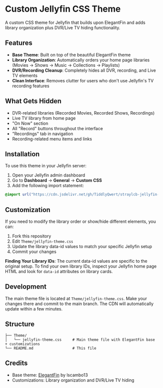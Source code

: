 # Custom Jellyfin CSS Theme

A custom CSS theme for Jellyfin that builds upon ElegantFin and adds library organization plus DVR/Live TV hiding functionality.

## Features

- **Base Theme**: Built on top of the beautiful ElegantFin theme
- **Library Organization**: Automatically orders your home page libraries (Movies → Shows → Music → Collections → Playlists)
- **DVR/Recording Cleanup**: Completely hides all DVR, recording, and Live TV elements
- **Clean Interface**: Removes clutter for users who don't use Jellyfin's TV recording features

## What Gets Hidden

- DVR-related libraries (Recorded Movies, Recorded Shows, Recordings)
- Live TV library from home page
- "On Now" section
- All "Record" buttons throughout the interface
- "Recordings" tab in navigation
- Recording-related menu items and links

## Installation

To use this theme in your Jellyfin server:

1. Open your Jellyfin admin dashboard
2. Go to **Dashboard** → **General** → **Custom CSS**
3. Add the following import statement:

```css
@import url("https://cdn.jsdelivr.net/gh/TiddlyQwert/straylcb-jellyfin-css@latest/Theme/jellyfin-theme.css");
```

## Customization

If you need to modify the library order or show/hide different elements, you can:

1. Fork this repository
2. Edit `Theme/jellyfin-theme.css`
3. Update the library data-id values to match your specific Jellyfin setup
4. Commit your changes

**Finding Your Library IDs**: The current data-id values are specific to the original setup. To find your own library IDs, inspect your Jellyfin home page HTML and look for `data-id` attributes on library cards.

## Development

The main theme file is located at `Theme/jellyfin-theme.css`. Make your changes there and commit to the main branch. The CDN will automatically update within a few minutes.

## Structure

```
├── Theme/
│   └── jellyfin-theme.css     # Main theme file with ElegantFin base + customizations
└── README.md                  # This file
```

## Credits

- Base theme: [ElegantFin](https://github.com/lscambo13/ElegantFin) by lscambo13
- Customizations: Library organization and DVR/Live TV hiding
